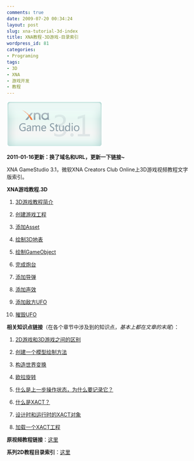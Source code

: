 ```yaml
---
comments: true
date: 2009-07-20 00:34:24
layout: post
slug: xna-tutorial-3d-index
title: XNA教程-3D游戏-目录索引
wordpress_id: 81
categories:
- Programing
tags:
- 3D
- XNA
- 游戏开发
- 教程
---
```


[![](/images/uploads/zb/XNAGS3_1.png)](/images/uploads/zb/XNAGS3_1.png)




**2011-01-16更新：换了域名和URL，更新一下链接~**




XNA GameStudio 3.1，微软XNA Creators Club Online上3D游戏视频教程文字版索引。




**XNA游戏教程.3D**






  1. [3D游戏教程简介](/xna-tutorial-3d-ch1-introduction/)


  2. [创建游戏工程](/xna-tutorial-3d-ch2-create-solution/)


  3. [添加Asset](/xna-tutorial-3d-ch3-add-assets/)


  4. [绘制3D地表](/xna-tutorial-3d-ch4-render-3d-titan/)


  5. [绘制GameObject](/xna-tutorial-3d-ch5-render-gameobject/)


  6. [完成炮台](/xna-tutorial-3d-ch6-finish-missile-launcher/)


  7. [添加导弹](/xna-tutorial-3d-ch7-create-missiles/)


  8. [添加声效](/xna-tutorial-3d-ch9-add-audio/)


  9. [添加敌方UFO](/xna-tutorial-3d-ch9-create-enemy-ufo/)


  10. [摧毁UFO](/xna-tutorial-3d-ch10-destroy-ufo/)




**相关知识点链接**（在各个章节中涉及到的知识点，_基本上都在文章的末尾_）：






  1. [2D游戏和3D游戏之间的区别](/xna-tutorial-3d-ch4-render-3d-titan/)


  2. [创建一个模型绘制方法](/xna-tutorial-3d-ch4-render-3d-titan/)


  3. [构造世界变换](/xna-tutorial-3d-ch5-render-gameobject/)


  4. [欧拉旋转](/xna-tutorial-3d-ch6-finish-missile-launcher/)


  5. [什么是上一步操作状态，为什么要记录它？](/xna-tutorial-3d-ch7-create-missiles/)


  6. [什么是XACT？](/xna-tutorial-3d-ch9-add-audio/)


  7. [设计时和运行时的XACT对象](/xna-tutorial-3d-ch9-add-audio/)


  8. [加载一个XACT工程](/xna-tutorial-3d-ch9-add-audio/)




**原视频教程链接**：[这里](http://creators.xna.com/en-US/education/gettingstarted/bg3d/chapter1)




**系列2D教程目录索引**：[这里](/xna-tutorial-2d-index/)






